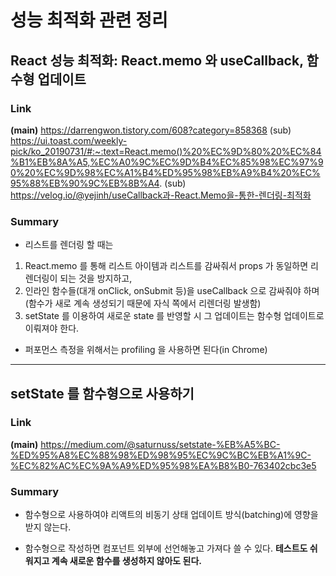 # 성능 최적화 관련 정리

## React 성능 최적화: React.memo 와 useCallback, 함수형 업데이트

### Link

**(main)** https://darrengwon.tistory.com/608?category=858368
(sub) https://ui.toast.com/weekly-pick/ko_20190731/#:~:text=React.memo()%20%EC%9D%80%20%EC%84%B1%EB%8A%A5,%EC%A0%9C%EC%9D%B4%EC%85%98%EC%97%90%20%EC%9D%98%EC%A1%B4%ED%95%98%EB%A9%B4%20%EC%95%88%EB%90%9C%EB%8B%A4.
(sub) https://velog.io/@yejinh/useCallback과-React.Memo을-통한-렌더링-최적화

### Summary

- 리스트를 렌더링 할 때는

1. React.memo 를 통해 리스트 아이템과 리스트를 감싸줘서 props 가 동일하면 리렌더링이 되는 것을 방지하고,
2. 인라인 함수들(대개 onClick, onSubmit 등)을 useCallback 으로 감싸줘야 하며(함수가 새로 계속 생성되기 때문에 자식 쪽에서 리렌더링 발생함)
3. setState 를 이용하여 새로운 state 를 반영할 시 그 업데이트는 함수형 업데이트로 이뤄져야 한다.

- 퍼포먼스 측정을 위해서는 profiling 을 사용하면 된다(in Chrome)

---

## setState 를 함수형으로 사용하기

### Link

**(main)** https://medium.com/@saturnuss/setstate-%EB%A5%BC-%ED%95%A8%EC%88%98%ED%98%95%EC%9C%BC%EB%A1%9C-%EC%82%AC%EC%9A%A9%ED%95%98%EA%B8%B0-763402cbc3e5

### Summary

- 함수형으로 사용하여야 리액트의 비동기 상태 업데이트 방식(batching)에 영향을 받지 않는다.

- 함수형으로 작성하면 컴포넌트 외부에 선언해놓고 가져다 쓸 수 있다. **테스트도 쉬워지고 계속 새로운 함수를 생성하지 않아도 된다.**
